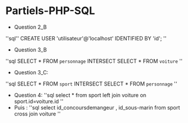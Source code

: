# Partiels-PHP-SQL

- Question 2_B

''sql''
CREATE USER 'utilisateur'@'localhost' IDENTIFIED BY 'id';
''

- Question 3_B

''sql
SELECT * FROM `personnage`
INTERSECT
SELECT * FROM `voiture`
''

- Question 3_C:

''sql
SELECT * FROM `sport`
INTERSECT
SELECT * FROM `personnage`
''

- Question 4:
''sql
select * from sport
left join voiture
on sport.id=voiture.id
''
- Puis :
''sql
select id_concoursdemangeur , id_sous-marin
from sport
cross join voiture
''
